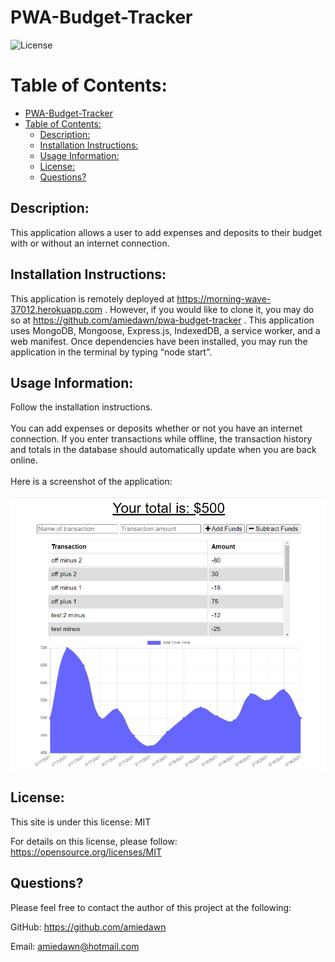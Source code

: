 # PWA-Budget-Tracker

![License](https://img.shields.io/badge/License-MIT-green.svg)

# Table of Contents:
- [PWA-Budget-Tracker](#pwa-budget-tracker)
- [Table of Contents:](#table-of-contents)
  - [Description:](#description)
  - [Installation Instructions:](#installation-instructions)
  - [Usage Information:](#usage-information)
  - [License:](#license)
  - [Questions?](#questions)

## Description: 

This application allows a user to add expenses and deposits to their budget with or without an internet connection.

## Installation Instructions:

This application is remotely deployed at https://morning-wave-37012.herokuapp.com . However, if you would like to clone it, you may do so at https://github.com/amiedawn/pwa-budget-tracker . This application uses MongoDB, Mongoose, Express.js, IndexedDB, a service worker, and a web manifest. Once dependencies have been installed, you may run the application in the terminal by typing “node start”. 

## Usage Information:

Follow the installation instructions.<br><br>You can add expenses or deposits whether or not you have an internet connection. If you enter transactions while offline, the transaction history and totals in the database should automatically update when you are back online.<br><br>Here is a screenshot of the application:<br><br>![Screenshot](/budget-screenshot.png)

## License:

This site is under this license: MIT

For details on this license, please follow: https://opensource.org/licenses/MIT

## Questions?

Please feel free to contact the author of this project at the following:

GitHub: <https://github.com/amiedawn>

Email:  <amiedawn@hotmail.com>